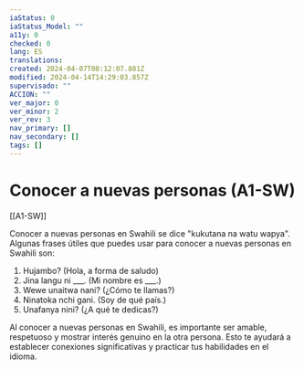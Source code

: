 ```yaml
---
iaStatus: 0
iaStatus_Model: ""
a11y: 0
checked: 0
lang: ES
translations: 
created: 2024-04-07T08:12:07.881Z
modified: 2024-04-14T14:29:03.857Z
supervisado: ""
ACCION: ""
ver_major: 0
ver_minor: 2
ver_rev: 3
nav_primary: []
nav_secondary: []
tags: []
---
```

# Conocer a nuevas personas (A1-SW)

[[A1-SW]]

Conocer a nuevas personas en Swahili se dice "kukutana na watu wapya". Algunas frases útiles que puedes usar para conocer a nuevas personas en Swahili son:

1. Hujambo? (Hola, a forma de saludo)
2. Jina langu ni ___. (Mi nombre es ___.)
3. Wewe unaitwa nani? (¿Cómo te llamas?)
4. Ninatoka nchi gani. (Soy de qué país.)
5. Unafanya nini? (¿A qué te dedicas?)

Al conocer a nuevas personas en Swahili, es importante ser amable, respetuoso y mostrar interés genuino en la otra persona. Esto te ayudará a establecer conexiones significativas y practicar tus habilidades en el idioma.
